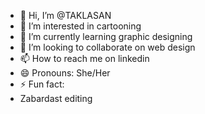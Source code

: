 - 👋 Hi, I’m @TAKLASAN
- 👀 I’m interested in cartooning
- 🌱 I’m currently learning graphic designing
- 💞️ I’m looking to collaborate on web design
- 📫 How to reach me on linkedin
- 😄 Pronouns: She/Her
- ⚡ Fun fact: 
-   Zabardast editing

<!---
TAKLASAN/TAKLASAN is a ✨ special ✨ repository because its `README.md` (this file) appears on your GitHub profile.
You can click the Preview link to take a look at your changes.
--->
